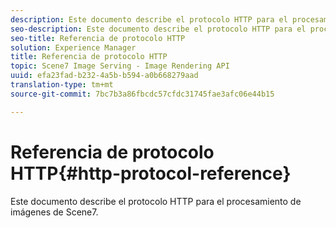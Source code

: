 ```yaml
---
description: Este documento describe el protocolo HTTP para el procesamiento de imágenes de Scene7.
seo-description: Este documento describe el protocolo HTTP para el procesamiento de imágenes de Scene7.
seo-title: Referencia de protocolo HTTP
solution: Experience Manager
title: Referencia de protocolo HTTP
topic: Scene7 Image Serving - Image Rendering API
uuid: efa23fad-b232-4a5b-b594-a0b668279aad
translation-type: tm+mt
source-git-commit: 7bc7b3a86fbcdc57cfdc31745fae3afc06e44b15

---
```



# Referencia de protocolo HTTP{#http-protocol-reference}

Este documento describe el protocolo HTTP para el procesamiento de imágenes de Scene7.

